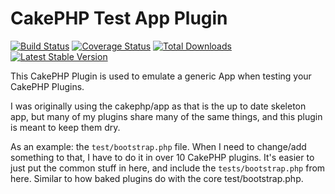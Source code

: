 # CakePHP Test App Plugin

[![Build Status](https://travis-ci.com/fr3nch13/cakephp-pta.svg?branch=master)](https://travis-ci.com/fr3nch13/cakephp-pta)
[![Coverage Status](https://img.shields.io/codecov/c/github/fr3nch13/cakephp-pta.svg?style=flat-square)](https://codecov.io/github/fr3nch13/cakephp-pta)
[![Total Downloads](https://img.shields.io/packagist/dt/fr3nch13/cakephp-pta.svg?style=flat-square)](https://packagist.org/packages/fr3nch13/cakephp-pta)
[![Latest Stable Version](https://img.shields.io/packagist/v/fr3nch13/cakephp-pta.svg?style=flat-square)](https://packagist.org/packages/fr3nch13/cakephp-pta)

This CakePHP Plugin is used to emulate a generic App when testing your CakePHP Plugins.

I was originally using the cakephp/app as that is the up to date skeleton app, but many of my plugins
share many of the same things, and this plugin is meant to keep them dry.

As an example: the `test/bootstrap.php` file. When I need to change/add something to that, I have to do
it in over 10 CakePHP plugins. It's easier to just put the common stuff in here, and include the `tests/bootstrap.php` from here. Similar to how baked plugins do with the core test/bootstrap.php.
